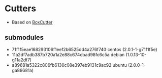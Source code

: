 # Cutters

- Based on [BoxCutter](https://github.com/boxcutter)

## submodules

- 71f1f5eae168293106f1eef2b6525dd4a276f740 centos (2.0.1-1-g71f1f5e)
- 11a2df7adb387b720a1a2e88c674cbad98fc6c5a debian (1.0.13-10-g11a2df7)
- a89681a5322c806fb6130c08e397eb9131c9ac92 ubuntu (2.0.0-1-ga89681a)
